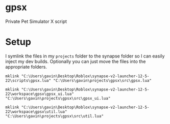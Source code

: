 # gpsx
Private Pet Simulator X script

# Setup
I symlink the files in my `projects` folder to the synapse folder so I can easily inject my dev builds. Optionally you can just move the files into the appropriate folders.
```batch
mklink "C:\Users\gavin\Desktop\Roblox\synapse-v2-launcher-12-5-22\scripts\gpsx.lua" "C:\Users\gavin\projects\gpsx\src\gpsx.lua"

mklink "C:\Users\gavin\Desktop\Roblox\synapse-v2-launcher-12-5-22\workspace\gpsx\gpsx_ui.lua" "C:\Users\gavin\projects\gpsx\src\gpsx_ui.lua"

mklink "C:\Users\gavin\Desktop\Roblox\synapse-v2-launcher-12-5-22\workspace\gpsx\util.lua" "C:\Users\gavin\projects\gpsx\src\util.lua"
```

